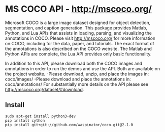 # MS COCO API - http://mscoco.org/

Microsoft COCO is a large image dataset designed for object detection, segmentation, and caption generation. This package provides Matlab, Python, and Lua APIs that assists in loading, parsing, and visualizing the annotations in COCO. Please visit http://mscoco.org/ for more information on COCO, including for the data, paper, and tutorials. The exact format of the annotations is also described on the COCO website. The Matlab and Python APIs are complete, the Lua API provides only basic functionality.

In addition to this API, please download both the COCO images and annotations in order to run the demos and use the API. Both are available on the project website.
-Please download, unzip, and place the images in: coco/images/
-Please download and place the annotations in: coco/annotations/
For substantially more details on the API please see http://mscoco.org/dataset/#download.


## Install

    sudo apt-get install python3-dev
    pip install cython
    pip install git+git://github.com/waspinator/coco.git@2.1.0

